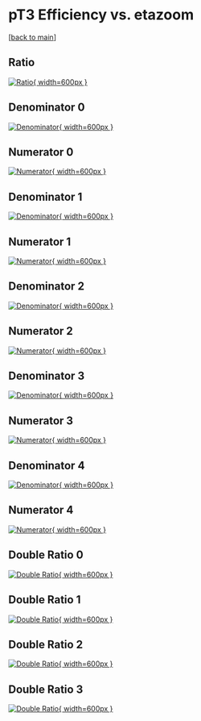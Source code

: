 # pT3 Efficiency vs. etazoom

[[back to main](./)]



## Ratio

[![Ratio](../mtv/var/pT3_loweta_321_0_eff_etazoom.png){ width=600px }](../mtv/var/pT3_loweta_321_0_eff_etazoom.pdf)

## Denominator 0

[![Denominator](../mtv/den/pT3_loweta_321_0_eff_etazoom_den0.png){ width=600px }](../mtv/den/pT3_loweta_321_0_eff_etazoom_den0.pdf)

## Numerator 0

[![Numerator](../mtv/num/pT3_loweta_321_0_eff_etazoom_num0.png){ width=600px }](../mtv/num/pT3_loweta_321_0_eff_etazoom_num0.pdf)

## Denominator 1

[![Denominator](../mtv/den/pT3_loweta_321_0_eff_etazoom_den1.png){ width=600px }](../mtv/den/pT3_loweta_321_0_eff_etazoom_den1.pdf)

## Numerator 1

[![Numerator](../mtv/num/pT3_loweta_321_0_eff_etazoom_num1.png){ width=600px }](../mtv/num/pT3_loweta_321_0_eff_etazoom_num1.pdf)

## Denominator 2

[![Denominator](../mtv/den/pT3_loweta_321_0_eff_etazoom_den2.png){ width=600px }](../mtv/den/pT3_loweta_321_0_eff_etazoom_den2.pdf)

## Numerator 2

[![Numerator](../mtv/num/pT3_loweta_321_0_eff_etazoom_num2.png){ width=600px }](../mtv/num/pT3_loweta_321_0_eff_etazoom_num2.pdf)

## Denominator 3

[![Denominator](../mtv/den/pT3_loweta_321_0_eff_etazoom_den3.png){ width=600px }](../mtv/den/pT3_loweta_321_0_eff_etazoom_den3.pdf)

## Numerator 3

[![Numerator](../mtv/num/pT3_loweta_321_0_eff_etazoom_num3.png){ width=600px }](../mtv/num/pT3_loweta_321_0_eff_etazoom_num3.pdf)

## Denominator 4

[![Denominator](../mtv/den/pT3_loweta_321_0_eff_etazoom_den4.png){ width=600px }](../mtv/den/pT3_loweta_321_0_eff_etazoom_den4.pdf)

## Numerator 4

[![Numerator](../mtv/num/pT3_loweta_321_0_eff_etazoom_num4.png){ width=600px }](../mtv/num/pT3_loweta_321_0_eff_etazoom_num4.pdf)

## Double Ratio 0

[![Double Ratio](../mtv/ratio/pT3_loweta_321_0_eff_etazoom_ratio0.png){ width=600px }](../mtv/ratio/pT3_loweta_321_0_eff_etazoom_ratio0.pdf)

## Double Ratio 1

[![Double Ratio](../mtv/ratio/pT3_loweta_321_0_eff_etazoom_ratio1.png){ width=600px }](../mtv/ratio/pT3_loweta_321_0_eff_etazoom_ratio1.pdf)

## Double Ratio 2

[![Double Ratio](../mtv/ratio/pT3_loweta_321_0_eff_etazoom_ratio2.png){ width=600px }](../mtv/ratio/pT3_loweta_321_0_eff_etazoom_ratio2.pdf)

## Double Ratio 3

[![Double Ratio](../mtv/ratio/pT3_loweta_321_0_eff_etazoom_ratio3.png){ width=600px }](../mtv/ratio/pT3_loweta_321_0_eff_etazoom_ratio3.pdf)

